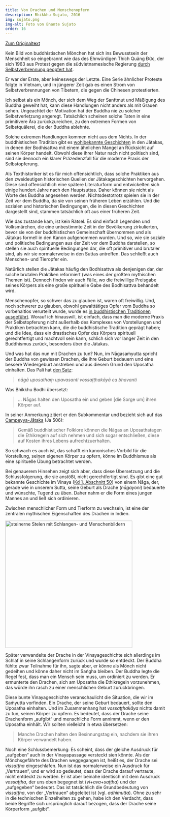 ```yaml
---
title: Von Drachen und Menschenopfern
description: Bhikkhu Sujato, 2016
img: sujato.png
img-alt: Foto von Bhante Sujato
order: 16
---
```


[Zum Originaltext](https://discourse.suttacentral.net/t/on-dragons-and-human-sacrifice/2981)

Kein Bild von buddhistischen Mönchen hat sich ins Bewusstsein der Menschheit so eingebrannt wie das des Ehrwürdigen Thích Quảng Đức, der sich 1963 aus Protest gegen die südvietnamesische Regierung [durch Selbstverbrennung geopfert hat](https://de.wikipedia.org/wiki/Th%C3%ADch_Qu%E1%BA%A3ng_%C4%90%E1%BB%A9c#/media/Datei:Th%C3%ADch_Qu%E1%BA%A3ng_%C4%90%E1%BB%A9c_self-immolation.jpg).

Er war der Erste, aber keineswegs der Letzte. Eine Serie ähnlicher Proteste folgte in Vietnam, und in jüngerer Zeit gab es einen Strom von Selbstverbrennungen von Tibetern, die gegen die Chinesen protestierten.

Ich selbst als ein Mönch, der sich dem Weg der Sanftmut und Mäßigung des Buddha geweiht hat, kann diese Handlungen nicht anders als mit Grauen sehen. Ungeachtet der Motivation hat der Buddha nie zu solcher Selbstverletzung angeregt. Tatsächlich scheinen solche Taten in eine primitivere Ära zurückzureichen, zu den extremen Formen von Selbstquälerei, die der Buddha ablehnte.

Solche extremen Handlungen kommen nicht aus dem Nichts. In der buddhistischen Tradition gibt es [wohlbekannte Geschichten](http://www.himalayanart.org/items/50220) in den Jātakas, in denen der Bodhisattva mit einem ähnlichen Mangel an Rücksicht auf seinen Körper handelt. Obwohl diese ihrer Natur nach nicht politisch sind, sind sie dennoch ein klarer Präzedenzfall für die moderne Praxis der Selbstopferung.

Als Texthistoriker ist es für mich offensichtlich, dass solche Praktiken aus den zweideutigen historischen Quellen der Jātakageschichten hervorgehen. Diese sind offensichtlich eine spätere Literaturform und entwickelten sich einige hundert Jahre nach den Hauptsuttas. Daher können sie nicht als Worte des Buddha angesehen werden. Nichtsdestotrotz spielen sie in der Zeit vor dem Buddha, da sie von seinen früheren Leben erzählen. Und die sozialen und historischen Bedingungen, die in diesen Geschichten dargestellt sind, stammen tatsächlich oft aus einer früheren Zeit.

Wie das zustande kam, ist kein Rätsel. Es sind einfach Legenden und Volksmärchen, die eine unbestimmte Zeit in der Bevölkerung zirkulierten, bevor sie von der buddhistischen Gemeinschaft übernommen und als Jātakas formell in den Kanon aufgenommen wurden. Und so, wie sie soziale und politische Bedingungen aus der Zeit vor dem Buddha darstellen, so stellen sie auch spirituelle Bedingungen dar, die oft primitiver und brutaler sind, als wir sie normalerweise in den Suttas antreffen. Das schließt auch Menschen- und Tieropfer ein.

Natürlich stellen die Jātakas häufig den Bodhisattva als denjenigen dar, der solche brutalen Praktiken reformiert (was eines der größten mythischen Themen ist). Dennoch finden wir auch Fälle, wo die freiwillige Preisgabe seines Körpers als eine große spirituelle Gabe des Bodhisattva behandelt wird.

Menschenopfer, so schwer das zu glauben ist, waren oft freiwillig. Und, noch schwerer zu glauben, obwohl gewalttätiges Opfer vom Buddha so vorbehaltlos verurteilt wurde, wurde es [in buddhistischen Traditionen ausgeführt](http://www.frommers.com/destinations/vientiane/attractions/207759). Worauf ich hinauswill, ist einfach, dass man die moderne Praxis der Selbstopferung nicht außerhalb des Komplexes von Vorstellungen und Praktiken betrachten kann, die die buddhistische Tradition geprägt haben; und die Idee, dass ein drastisches Opfer des Körpers spirituell gerechtfertigt und machtvoll sein kann, schlich sich vor langer Zeit in den Buddhismus zurück, besonders über die Jātakas.

Und was hat das nun mit Drachen zu tun? Nun, im Nāgasaṁyutta spricht der Buddha von gewissen Drachen, die ihre Geburt bedauern und eine bessere Wiedergeburt anstreben und aus diesem Grund den Uposatha einhalten. Das Pali hat [den Satz](#/sutta/sn29.3:1.3/de/sabbamitta):

>*nāgā uposathaṃ upavasanti vossaṭṭhakāyā ca bhavanti*

Was Bhikkhu Bodhi übersetzt:

>… Nāgas halten den Uposatha ein und geben \[die Sorge um\] ihren Körper auf.

In seiner Anmerkung zitiert er den Subkommentar und bezieht sich auf das [Campeyya-Jātaka](https://suttacentral.net/ja506/de/dutoit?lang=de&reference=main&highlight=true) (Ja 506):

>Gemäß buddhistischer Folklore können die Nāgas an Uposathatagen die Ethikregeln auf sich nehmen und sich sogar entschließen, diese auf Kosten ihres Lebens aufrechtzuerhalten.

So schwach es auch ist, das schafft ein kanonisches Vorbild für die Vorstellung, seinen eigenen Körper zu opfern, könne im Buddhismus als eine spirituelle Übung betrachtet werden.

Bei genauerem Hinsehen zeigt sich aber, dass diese Übersetzung und die Schlussfolgerung, die sie anstößt, nicht gerechtfertigt sind. Es gibt eine gut bekannte Geschichte im Vinaya ([Kd 1, Abschnitt 50](https://suttacentral.net/pli-tv-kd1/de/maitrimurti-traetow?lang=de&reference=main&highlight=true#49)) von einem Nāga, der, gerade wie in unserem Sutta, seine Geburt als Drache (*nāgayoni*) bedauerte und wünschte, Tugend zu üben. Daher nahm er die Form eines jungen Mannes an und ließ sich ordinieren.

Zwischen menschlicher Form und Tierform zu wechseln, ist eine der zentralen mythischen Eigenschaften des Drachen in Indien.

<a href="https://scdd.sfo2.cdn.digitaloceanspaces.com/uploads/original/2X/4/4c6c147aed9dee451729fed9389e854cff97a21a.jpg" target="_blank"><img height="400" alt="steinerne Stelen mit Schlangen- und Menschenbildern" src="https://scdd.sfo2.cdn.digitaloceanspaces.com/uploads/original/2X/4/4c6c147aed9dee451729fed9389e854cff97a21a.jpg"></a>

Später verwandelte der Drache in der Vinayageschichte sich allerdings im Schlaf in seine Schlangenform zurück und wurde so entdeckt. Der Buddha fühlte zwar Teilnahme für ihn, sagte aber, er könne als Mönch nicht gedeihen und könne daher nicht im Saṅgha bleiben. Der Buddha legte die Regel fest, dass man ein Mensch sein muss, um ordiniert zu werden. Er ermunterte den Drachen, sich am Uposatha die Ethikregeln vorzunehmen, das würde ihn rasch zu einer menschlichen Geburt zurückbringen.

Diese bunte Vinayageschichte veranschaulicht die Situation, die wir im Saṁyutta vorfinden. Ein Drache, der seine Geburt bedauert, sollte den Uposatha einhalten. Und im Zusammenhang hat *vossaṭṭhakāya* nichts damit zu tun, seinen Körper zu opfern. Es bedeutet, dass der Drache seine Drachenform „aufgibt“ und menschliche Form annimmt, wenn er den Uposatha einhält. Wir sollten vielleicht in etwa übersetzen:

>Manche Drachen halten den Besinnungstag ein, nachdem sie ihren Körper verwandelt haben.

Noch eine Schlussbemerkung: Es scheint, dass der gleiche Ausdruck für „aufgeben“ auch in der Vinayapassage versteckt sien könnte. Als der Mönchsgefährte des Drachen weggegangen ist, heißt es, der Drache sei *vissaṭṭha* eingeschlafen. Nun ist das normalerweise ein Ausdruck für „Vertrauen“, und er wird so gedeutet, dass der Drache darauf vertraute, nicht entdeckt zu werden. Er ist aber beinahe identisch mit dem Ausdruck *vossaṭṭha*, der uns oben begegnet ist (*vi*+*ava*+*saṭṭha*) und der „aufgegeben“ bedeutet. Das ist tatsächlich die Grundbedeutung von *vissaṭṭha*, von der „Vertrauen“ abgeleitet ist (vgl. *adhimutta*). Ohne zu sehr in die technischen Einzelheiten zu gehen, habe ich den Verdacht, dass beide Begriffe sich ursprünglich darauf bezogen, dass der Drache seine Körperform „aufgibt“.
